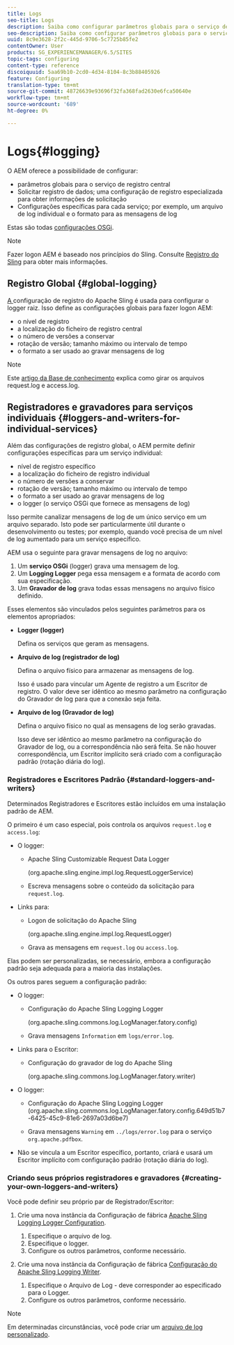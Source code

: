 ```yaml
---
title: Logs
seo-title: Logs
description: Saiba como configurar parâmetros globais para o serviço de registro central, configurações específicas para os serviços individuais ou como solicitar o registro de dados.
seo-description: Saiba como configurar parâmetros globais para o serviço de registro central, configurações específicas para os serviços individuais ou como solicitar o registro de dados.
uuid: 8c9e3628-2f2c-445d-9706-5c7725b85fe2
contentOwner: User
products: SG_EXPERIENCEMANAGER/6.5/SITES
topic-tags: configuring
content-type: reference
discoiquuid: 5aa69b10-2cd0-4d34-8104-8c3b88405926
feature: Configuring
translation-type: tm+mt
source-git-commit: 48726639e93696f32fa368fad2630e6fca50640e
workflow-type: tm+mt
source-wordcount: '689'
ht-degree: 0%

---
```



# Logs{#logging}

O AEM oferece a possibilidade de configurar:

* parâmetros globais para o serviço de registro central
* Solicitar registro de dados; uma configuração de registro especializada para obter informações de solicitação
* Configurações específicas para cada serviço; por exemplo, um arquivo de log individual e o formato para as mensagens de log

Estas são todas [configurações OSGi](/help/sites-deploying/configuring-osgi.md).

>[!NOTE]
>
>Fazer logon AEM é baseado nos princípios do Sling. Consulte [Registro do Sling](https://sling.apache.org/site/logging.html) para obter mais informações.

## Registro Global {#global-logging}

[A ](/help/sites-deploying/osgi-configuration-settings.md) configuração de registro do Apache Sling é usada para configurar o logger raiz. Isso define as configurações globais para fazer logon AEM:

* o nível de registro
* a localização do ficheiro de registro central
* o número de versões a conservar
* rotação de versão; tamanho máximo ou intervalo de tempo
* o formato a ser usado ao gravar mensagens de log

>[!NOTE]
>
>Este [artigo da Base de conhecimento](https://helpx.adobe.com/experience-manager/kb/HowToRotateRequestAndAccessLog.html) explica como girar os arquivos request.log e access.log.

## Registradores e gravadores para serviços individuais {#loggers-and-writers-for-individual-services}

Além das configurações de registro global, o AEM permite definir configurações específicas para um serviço individual:

* nível de registro específico
* a localização do ficheiro de registro individual
* o número de versões a conservar
* rotação de versão; tamanho máximo ou intervalo de tempo
* o formato a ser usado ao gravar mensagens de log
* o logger (o serviço OSGi que fornece as mensagens de log)

Isso permite canalizar mensagens de log de um único serviço em um arquivo separado. Isto pode ser particularmente útil durante o desenvolvimento ou testes; por exemplo, quando você precisa de um nível de log aumentado para um serviço específico.

AEM usa o seguinte para gravar mensagens de log no arquivo:

1. Um **serviço OSGi** (logger) grava uma mensagem de log.
1. Um **Logging Logger** pega essa mensagem e a formata de acordo com sua especificação.
1. Um **Gravador de log** grava todas essas mensagens no arquivo físico definido.

Esses elementos são vinculados pelos seguintes parâmetros para os elementos apropriados:

* **Logger (logger)**

   Defina os serviços que geram as mensagens.

* **Arquivo de log (registrador de log)**

   Defina o arquivo físico para armazenar as mensagens de log.

   Isso é usado para vincular um Agente de registro a um Escritor de registro. O valor deve ser idêntico ao mesmo parâmetro na configuração do Gravador de log para que a conexão seja feita.

* **Arquivo de log (Gravador de log)**

   Defina o arquivo físico no qual as mensagens de log serão gravadas.

   Isso deve ser idêntico ao mesmo parâmetro na configuração do Gravador de log, ou a correspondência não será feita. Se não houver correspondência, um Escritor implícito será criado com a configuração padrão (rotação diária do log).

### Registradores e Escritores Padrão {#standard-loggers-and-writers}

Determinados Registradores e Escritores estão incluídos em uma instalação padrão de AEM.

O primeiro é um caso especial, pois controla os arquivos `request.log` e `access.log`:

* O logger:

   * Apache Sling Customizable Request Data Logger

      (org.apache.sling.engine.impl.log.RequestLoggerService)

   * Escreva mensagens sobre o conteúdo da solicitação para `request.log`.

* Links para:

   * Logon de solicitação do Apache Sling

      (org.apache.sling.engine.impl.log.RequestLogger)

   * Grava as mensagens em `request.log` ou `access.log`.

Elas podem ser personalizadas, se necessário, embora a configuração padrão seja adequada para a maioria das instalações.

Os outros pares seguem a configuração padrão:

* O logger:

   * Configuração do Apache Sling Logging Logger

      (org.apache.sling.commons.log.LogManager.fatory.config)

   * Grava mensagens `Information` em `logs/error.log`.

* Links para o Escritor:

   * Configuração do gravador de log do Apache Sling

      (org.apache.sling.commons.log.LogManager.fatory.writer)

* O logger:

   * Configuração do Apache Sling Logging Logger
(org.apache.sling.commons.log.LogManager.fatory.config.649d51b7-6425-45c9-81e6-2697a03d6be7)

   * Grava mensagens `Warning` em `../logs/error.log` para o serviço `org.apache.pdfbox`.

* Não se vincula a um Escritor específico, portanto, criará e usará um Escritor implícito com configuração padrão (rotação diária do log).

### Criando seus próprios registradores e gravadores {#creating-your-own-loggers-and-writers}

Você pode definir seu próprio par de Registrador/Escritor:

1. Crie uma nova instância da Configuração de fábrica [Apache Sling Logging Logger Configuration](/help/sites-deploying/osgi-configuration-settings.md).

   1. Especifique o arquivo de log.
   1. Especifique o logger.
   1. Configure os outros parâmetros, conforme necessário.

1. Crie uma nova instância da Configuração de fábrica [Configuração do Apache Sling Logging Writer](/help/sites-deploying/osgi-configuration-settings.md).

   1. Especifique o Arquivo de Log - deve corresponder ao especificado para o Logger.
   1. Configure os outros parâmetros, conforme necessário.

>[!NOTE]
>
>Em determinadas circunstâncias, você pode criar um [arquivo de log personalizado](/help/sites-deploying/monitoring-and-maintaining.md#create-a-custom-log-file).

